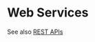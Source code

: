 # Web Services
See also [REST APIs]([https://github.com/akiryk/tutorials-learning-lessons/edit/master/REST****_APIs.md](https://github.com/akiryk/tutorials-learning-lessons/blob/master/REST_APIs.md))

